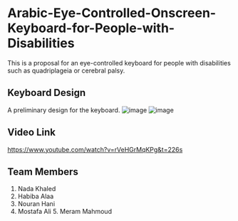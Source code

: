 # Arabic-Eye-Controlled-Onscreen-Keyboard-for-People-with-Disabilities
This is a proposal for an eye-controlled keyboard for people with disabilities such as quadriplageia or cerebral palsy.

## Keyboard Design
A preliminary design for the keyboard.
![image](https://github.com/user-attachments/assets/86acb708-34a9-4798-a309-155d29c7ecde)
![image](https://github.com/user-attachments/assets/bac657ed-3219-4e45-8c14-c76f7dde71ef)

## Video Link
https://www.youtube.com/watch?v=rVeHGrMqKPg&t=226s

## Team Members
1. Nada Khaled
2. Habiba Alaa
3. Nouran Hani
4. Mostafa Ali
5. Meram Mahmoud
